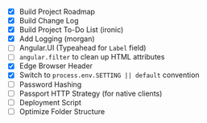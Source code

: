 - [x] Build Project Roadmap
- [x] Build Change Log
- [x] Build Project To-Do List (ironic)
- [X] Add Logging (morgan)
- [ ] Angular.UI (Typeahead for `Label` field)
- [ ] `angular.filter` to clean up HTML attributes
- [X] Edge Browser Header
- [X] Switch to `process.env.SETTING || default` convention
- [ ] Password Hashing
- [ ] Passport HTTP Strategy (for native clients)
- [ ] Deployment Script
- [ ] Optimize Folder Structure
